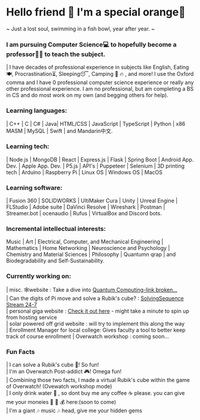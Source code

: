 # Hello friend 👋 I'm a special orange🍊 
~ Just a lost soul, swimming in a fish bowl, year after year. ~

### I am pursuing Computer Science💻 to hopefully become a professor👨‍🏫 to teach the subject. 
| I have decades of professional experience in subjects like English, Eating🍽, Procrastination⏳, Sleeping😴, Camping :evergreen_tree: :fire: , and more! I use the Oxford comma and I have 0 professional computer science experience or really any other professional experience. I am no professional, but am completing a BS in CS and do most work on my own (and begging others for help). 
### Learning languages: 
| C++ | C | C# | Java|   HTML/CSS | JavaScript | TypeScript | Python | x86 MASM | MySQL | Swift | and Mandarin中文. 
### Learning tech: 
| Node.js | MongoDB | React | Express.js | Flask | Spring Boot | Android App. Dev. | Apple App. Dev. | P5.js | API's | Puppeteer | Selenium | 3D printing tech | Arduino | Raspberry Pi | Linux OS | Windows OS | MacOS 
### Learning software: 
| Fusion 360 | SOLIDWORKS | UltiMaker Cura | Unity | Unreal Engine | FLStudio | Adobe suite | DaVinci Resolve | Wireshark | Postman | Streamer.bot | ocenaudio | Rufus | VirtualBox  and Discord bots.

### Incremental intellectual interests: 
Music | Art | Electrical, Computer, and Mechanical Engineering | Mathematics | Home Networking | Neuroscience and Psychology | Chemistry and Material Sciences | Philosophy | Quantumn qrap | and Biodegradability and Self-Sustainability. 
### Currently working on: 
| misc. :spider_web:website : Take a dive into [Quantum Computing-link broken...]() \
| Can the digits of Pi move and solve a Rubik's cube? : [SolvingSequence Stream 24-7](https://www.twitch.tv/solvingsequence) \
| personal giga website : [Check it out here](https://glegoo.co/) - might take a minute to spin up from hosting service \
| solar powered off grid website : will try to implement this along the way \
| Enrollment Manager for local college: Gives faculty a tool to better keep track of course enrollment
| Overwatch workshop : coming soon...


### Fun Facts 
| I can solve a Rubik's cube :ice_cube:! So fun!\
| I'm an Overwatch Post-addict :video_game:! Omega fun!\
| Combining those two facts, I made a virtual Rubik's cube within the game of Overwatch! (Ovewatch workshop mode)\
| I only drink water :potable_water: , so dont buy me any coffee :coffee: please. you can give me your moneies :money_mouth_face: :money_with_wings: :moneybag: here:(soon to come)\
| I'm a giant :notes: music :notes: head, give me your hidden gems 
